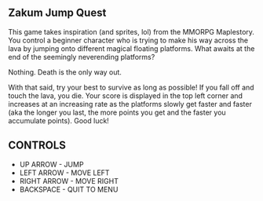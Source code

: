 ## Zakum Jump Quest

This game takes inspiration (and sprites, lol) from the MMORPG Maplestory. You control a beginner character who is trying to make his way across the lava by jumping onto different magical floating platforms. What awaits at the end of the seemingly neverending platforms? 

Nothing. Death is the only way out. 

With that said, try your best to survive as long as possible! If you fall off and touch the lava, you die. Your score is displayed in the top left corner and increases at an increasing rate as the platforms slowly get faster and faster (aka the longer you last, the more points you get and the faster you accumulate points). Good luck!

## CONTROLS
* UP ARROW - JUMP
* LEFT ARROW - MOVE LEFT
* RIGHT ARROW - MOVE RIGHT
* BACKSPACE - QUIT TO MENU